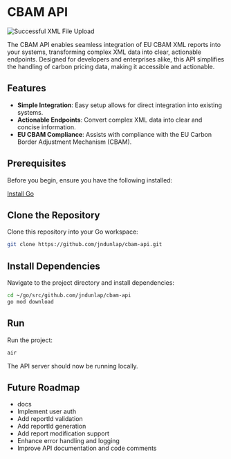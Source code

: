 # CBAM API

![Successful XML File Upload](https://postimg.cc/6TZ0DyRm)

The CBAM API enables seamless integration of EU CBAM XML reports into your systems, transforming complex XML data into clear, actionable endpoints. Designed for developers and enterprises alike, this API simplifies the handling of carbon pricing data, making it accessible and actionable.

## Features

- **Simple Integration**: Easy setup allows for direct integration into existing systems.
- **Actionable Endpoints**: Convert complex XML data into clear and concise information.
- **EU CBAM Compliance**: Assists with compliance with the EU Carbon Border Adjustment Mechanism (CBAM).

## Prerequisites

Before you begin, ensure you have the following installed:

[Install Go](https://go.dev/doc/install)

## Clone the Repository

Clone this repository into your Go workspace:

```bash
git clone https://github.com/jndunlap/cbam-api.git 
```

## Install Dependencies

Navigate to the project directory and install dependencies:

```bash
cd ~/go/src/github.com/jndunlap/cbam-api
go mod download
```

## Run

Run the project:

```bash
air
```

The API server should now be running locally.

## Future Roadmap
- docs
- Implement user auth
- Add reportId validation
- Add reportId generation
- Add report modification support
- Enhance error handling and logging
- Improve API documentation and code comments
